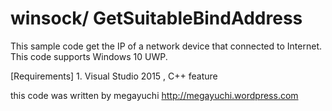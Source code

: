 # winsock/ GetSuitableBindAddress

This sample code get the IP of a network device that connected to Internet.
This code supports Windows 10 UWP.

[Requirements] 1. Visual Studio 2015 , C++ feature

this code was written by megayuchi
  http://megayuchi.wordpress.com

